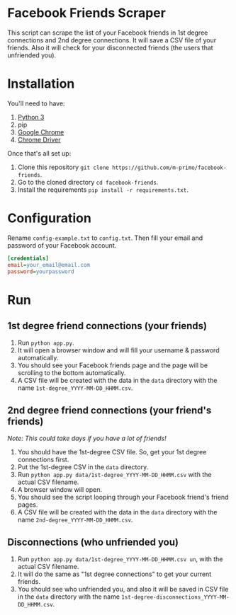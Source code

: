 # Facebook Friends Scraper
This script can scrape the list of your Facebook friends in 1st degree connections and 2nd degree connections.
It will save a CSV file of your friends.
Also it will check for your disconnected friends (the users that unfriended you).

# Installation
You'll need to have:
1. [Python 3](https://www.python.org/downloads/)
2. pip
3. [Google Chrome](https://www.google.com/chrome/)
4. [Chrome Driver](https://chromedriver.chromium.org/downloads)

Once that's all set up:

1. Clone this repository ```git clone https://github.com/m-primo/facebook-friends```.
2. Go to the cloned directory ```cd facebook-friends```.
3. Install the requirements ```pip install -r requirements.txt```.

# Configuration
Rename `config-example.txt` to `config.txt`.
Then fill your email and password of your Facebook account.
```ini
[credentials]
email=your_email@email.com
password=yourpassword
```

# Run

## 1st degree friend connections (your friends)
1. Run ```python app.py```.
2. It will open a browser window and will fill your username & password automatically.
3. You should see your Facebook friends page and the page will be scrolling to the bottom automatically.
4. A CSV file will be created with the data in the `data` directory with the name `1st-degree_YYYY-MM-DD_HHMM.csv`.

## 2nd degree friend connections (your friend's friends)
*Note: This could take days if you have a lot of friends!*
1. You should have the 1st-degree CSV file. So, get your 1st degree connections first.
2. Put the 1st-degree CSV in the `data` directory.
3. Run ```python app.py data/1st-degree_YYYY-MM-DD_HHMM.csv``` with the actual CSV filename.
4. A browser window will open.
5. You should see the script looping through your Facebook friend's friend pages.
6. A CSV file will be created with the data in the `data` directory with the name `2nd-degree_YYYY-MM-DD_HHMM.csv`.

## Disconnections (who unfriended you)
1. Run ```python app.py data/1st-degree_YYYY-MM-DD_HHMM.csv un```, with the actual CSV filename.
2. It will do the same as "1st degree connections" to get your current friends.
3. You should see who unfriended you, and also it will be saved in CSV file in the `data` directory with the name `1st-degree-disconnections_YYYY-MM-DD_HHMM.csv`.

